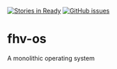 [![Stories in Ready](https://badge.waffle.io/flomath/fhv-os.png?label=ready&title=Ready)](https://waffle.io/flomath/fhv-os) [![GitHub issues](https://img.shields.io/github/issues/badges/shields.svg)](https://github.com/flomath/fhv-os/)

# fhv-os
A monolithic operating system
